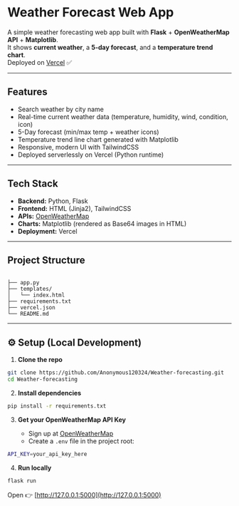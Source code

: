# Weather Forecast Web App

A simple weather forecasting web app built with **Flask** + **OpenWeatherMap API** + **Matplotlib**.  
It shows **current weather**, a **5-day forecast**, and a **temperature trend chart**.  
Deployed on [Vercel](https://weather-forecasting-psi-one.vercel.app/) ✅

---

## Features
- Search weather by city name  
- Real-time current weather data (temperature, humidity, wind, condition, icon)  
- 5-Day forecast (min/max temp + weather icons)  
- Temperature trend line chart generated with Matplotlib  
- Responsive, modern UI with TailwindCSS  
- Deployed serverlessly on Vercel (Python runtime)  

---

## Tech Stack
- **Backend:** Python, Flask  
- **Frontend:** HTML (Jinja2), TailwindCSS  
- **APIs:** [OpenWeatherMap](https://openweathermap.org/api)  
- **Charts:** Matplotlib (rendered as Base64 images in HTML)  
- **Deployment:** Vercel  

---

## Project Structure
```

├── app.py
├── templates/
│   └── index.html
├── requirements.txt
├── vercel.json
└── README.md

````

---

## ⚙️ Setup (Local Development)

1. **Clone the repo**
```bash
git clone https://github.com/Anonymous120324/Weather-forecasting.git
cd Weather-forecasting
````

2. **Install dependencies**

```bash
pip install -r requirements.txt
```

3. **Get your OpenWeatherMap API Key**

   * Sign up at [OpenWeatherMap](https://openweathermap.org/api)
   * Create a `.env` file in the project root:

```bash
API_KEY=your_api_key_here
```

4. **Run locally**

```bash
flask run
```

Open 👉 [http://127.0.0.1:5000](http://127.0.0.1:5000) 
